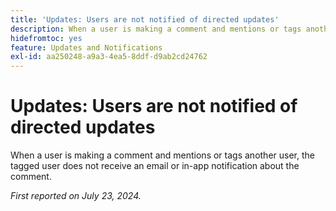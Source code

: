 ```yaml
---
title: 'Updates: Users are not notified of directed updates'
description: When a user is making a comment and mentions or tags another user, the tagged user does not receive an email or in-app notification about the comment.
hidefromtoc: yes
feature: Updates and Notifications
exl-id: aa250248-a9a3-4ea5-8ddf-d9ab2cd24762
---
```

# Updates: Users are not notified of directed updates

When a user is making a comment and mentions or tags another user, the tagged user does not receive an email or in-app notification about the comment.

_First reported on July 23, 2024._

